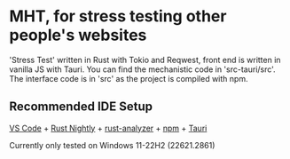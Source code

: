 # MHT, for stress testing other people's websites

'Stress Test' written in Rust with Tokio and Reqwest, front end is written in vanilla JS with Tauri. You can find the mechanistic code in 'src-tauri/src'. The interface code is in 'src' as the project is compiled with npm.

## Recommended IDE Setup

[VS Code](https://code.visualstudio.com/) + [Rust Nightly](https://doc.rust-lang.org/book/appendix-07-nightly-rust.html) + [rust-analyzer](https://marketplace.visualstudio.com/items?itemName=rust-lang.rust-analyzer) + [npm](https://www.npmjs.com/) + [Tauri](https://marketplace.visualstudio.com/items?itemName=tauri-apps.tauri-vscode)

Currently only tested on Windows 11-22H2 (22621.2861)
